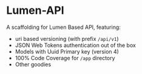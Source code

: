 # Lumen-API

A scaffolding for Lumen Based API, featuring:

 - uri based versioning (with prefix `/api/v1`)
 - JSON Web Tokens authentication out of the box
 - Models with Uuid Primary key (version 4)
 - 100% Code Coverage for `/app` directory
 - Other goodies
